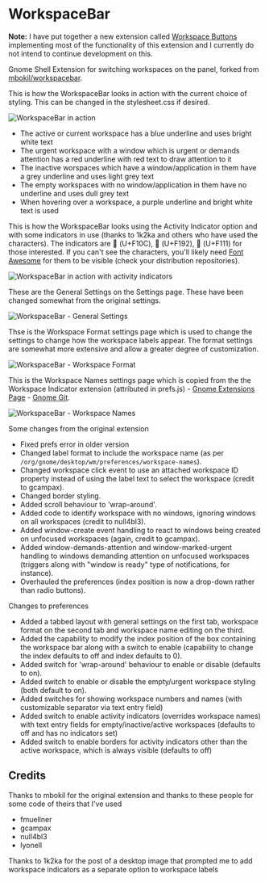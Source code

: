 # WorkspaceBar
**Note:** I have put together a new extension called [Workspace Buttons](https://github.com/carmanaught/gnome-shell-extension-workspace-buttons/) implementing most of the functionality of this extension and I currently do not intend to continue development on this.

Gnome Shell Extension for switching workspaces on the panel, forked from [mbokil/workspacebar](https://github.com/mbokil/workspacebar).

This is how the WorkspaceBar looks in action with the current choice of styling. This can be changed in the stylesheet.css if desired.

![WorkspaceBar in action](http://i.imgur.com/zuKqPQx.png)
- The active or current workspace has a blue underline and uses bright white text
- The urgent workspace with a window which is urgent or demands attention has a red underline with red text to draw attention to it
- The inactive worspaces which have a window/application in them have a grey underline and uses light grey text
- The empty workspaces with no window/application in them have no underline and uses dull grey text
- When hovering over a workspace, a purple underline and bright white text is used

This is how the WorkspaceBar looks using the Activity Indicator option and with some indicators in use (thanks to 1k2ka and others who have used the characters). The indicators are  (U+F10C),  (U+F192),  (U+F111) for those interested. If you can't see the characters, you'll likely need [Font Awesome](http://fontawesome.io/icons/) for them to be visible (check your distribution repositories).

![WorkspaceBar in action with activity indicators](http://i.imgur.com/owS3gHK.png)

These are the General Settings on the Settings page. These have been changed somewhat from the original settings.

![WorkspaceBar - General Settings](http://i.imgur.com/yit0Z9G.png)

Thse is the Workspace Format settings page which is used to change the settings to change how the workspace labels appear. The format settings are somewhat more extensive and allow a greater degree of customization.

![WorkspaceBar - Workspace Format](http://i.imgur.com/KKqEO5h.png)

This is the Workspace Names settings page which is copied from the the Workspace Indicator extension (attributed in prefs.js) - [Gnome Extensions Page](https://extensions.gnome.org/extension/21/workspace-indicator/) - [Gnome Git](https://git.gnome.org/browse/gnome-shell-extensions/tree/extensions/workspace-indicator).

![WorkspaceBar - Workspace Names](http://i.imgur.com/5N7eVva.png)

Some changes from the original extension
- Fixed prefs error in older version
- Changed label format to include the workspace name (as per `/org/gnome/desktop/wm/preferences/workspace-names`).
- Changed workspace click event to use an attached workspace ID property instead of using the label text to select the workspace (credit to gcampax).
- Changed border styling.
- Added scroll behaviour to 'wrap-around'.
- Added code to identify workspace with no windows, ignoring windows on all workspaces (credit to null4bl3).
- Added window-create event handling to react to windows being created on unfocused workspaces (again, credit to gcampax).
- Added window-demands-attention and window-marked-urgent handling to windows demanding attention on unfocused workspaces (triggers along with "window is ready" type of notifications, for instance).
- Overhauled the preferences (index position is now a drop-down rather than radio buttons).

Changes to preferences
- Added a tabbed layout with general settings on the first tab, workspace format on the second tab and workspace name editing on the third.
- Added the capability to modify the index position of the box containing the workspace bar along with a switch to enable (capability to change the index defaults to off and index defaults to 0).
- Added switch for 'wrap-around' behaviour to enable or disable (defaults to on).
- Added switch to enable or disable the empty/urgent workspace styling (both default to on).
- Added switches for showing workspace numbers and names (with customizable separator via text entry field)
- Added switch to enable activity indicators (overrides workspace names) with text entry fields for empty/inactive/active workspaces (defaults to off and has no indicators set)
- Added switch to enable borders for activity indicators other than the active workspace, which is always visible (defaults to off)

## Credits
Thanks to mbokil for the original extension and thanks to these people for some code of theirs that I've used
- fmuellner
- gcampax
- null4bl3
- lyonell

Thanks to 1k2ka for the post of a desktop image that prompted me to add workspace indicators as a separate option to workspace labels
